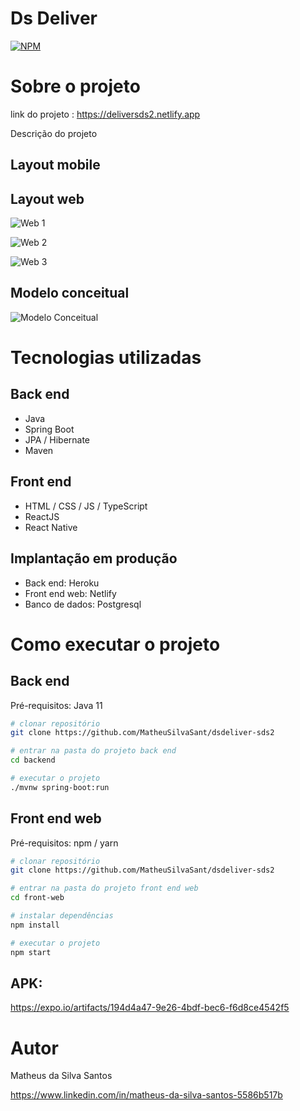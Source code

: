 # Ds Deliver
[![NPM](https://img.shields.io/badge/License-MIT-yellowgreen)](https://github.com/MatheuSilvaSant/dsdeliver-sds2/blob/main/LICENSE) 

# Sobre o projeto

link do projeto : https://deliversds2.netlify.app

Descrição do projeto


## Layout mobile


## Layout web
![Web 1](https://github.com/MatheuSilvaSant/sds2-images/blob/main/assets/home.png)

![Web 2](https://github.com/MatheuSilvaSant/sds2-images/blob/main/assets/order.png)

![Web 3](https://github.com/MatheuSilvaSant/sds2-images/blob/main/assets/order_map.png)

## Modelo conceitual
![Modelo Conceitual](https://raw.githubusercontent.com/devsuperior/sds2/master/assets/modelo-conceitual.png "Modelo conceitual")

# Tecnologias utilizadas
## Back end
- Java
- Spring Boot
- JPA / Hibernate
- Maven
## Front end
- HTML / CSS / JS / TypeScript
- ReactJS
- React Native

## Implantação em produção
- Back end: Heroku
- Front end web: Netlify
- Banco de dados: Postgresql

# Como executar o projeto

## Back end
Pré-requisitos: Java 11

```bash
# clonar repositório
git clone https://github.com/MatheuSilvaSant/dsdeliver-sds2

# entrar na pasta do projeto back end
cd backend

# executar o projeto
./mvnw spring-boot:run
```

## Front end web
Pré-requisitos: npm / yarn

```bash
# clonar repositório
git clone https://github.com/MatheuSilvaSant/dsdeliver-sds2

# entrar na pasta do projeto front end web
cd front-web

# instalar dependências
npm install

# executar o projeto
npm start
```
## APK:
https://expo.io/artifacts/194d4a47-9e26-4bdf-bec6-f6d8ce4542f5

# Autor

Matheus da Silva Santos

https://www.linkedin.com/in/matheus-da-silva-santos-5586b517b

